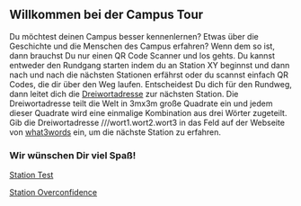 ## Willkommen bei der Campus Tour

Du möchtest deinen Campus besser kennenlernen? Etwas über die Geschichte und die Menschen des Campus erfahren? Wenn dem so ist, dann brauchst Du nur einen QR Code Scanner und los gehts. Du kannst entweder den Rundgang starten indem du an Station XY beginnst und dann nach und nach die nächsten Stationen erfährst oder du scannst einfach QR Codes, die dir über den Weg laufen. Entscheidest Du dich für den Rundweg, dann leitet dich die [Dreiwortadresse](https://what3words.com/pinsel.enthielt.vorweisen) zur nächsten Station. Die Dreiwortadresse teilt die Welt in 3mx3m große Quadrate ein und jedem dieser Quadrate wird eine einmalige Kombination aus drei Wörter zugeteilt. Gib die Dreiwortadresse ///wort1.wort2.wort3 in das Feld auf der Webseite von [what3words](https://what3words.com/pinsel.enthielt.vorweisen) ein, um die nächste Station zu erfahren. 

### Wir wünschen Dir viel Spaß!


[Station Test](Test.md)

[Station Overconfidence](Overconfidence.md)
